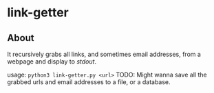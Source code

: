 # link-getter


## About

It recursively grabs all links, and sometimes email addresses, from a webpage and display to *stdout*.

usage: `python3 link-getter.py <url>`
TODO:  Might wanna save all the grabbed urls and email addresses to a file, or a database.
